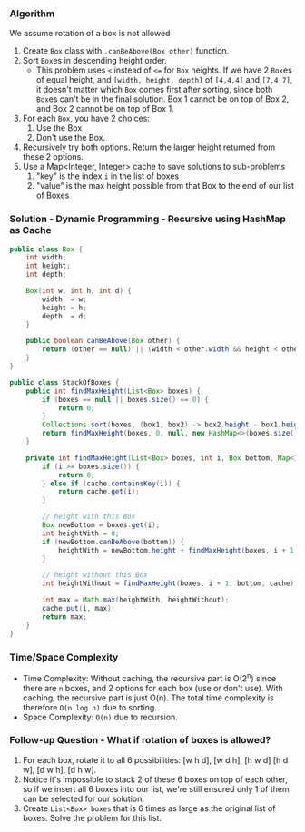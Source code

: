 ### Algorithm

We assume rotation of a box is not allowed

1. Create `Box` class with `.canBeAbove(Box other)` function.
1. Sort `Box`es in descending height order.
    - This problem uses `<` instead of `<=` for `Box` heights. If we have 2 `Box`es of equal height, and `[width, height, depth]` of `[4,4,4]` and `[7,4,7]`, it doesn't matter which `Box` comes first after sorting, since both `Box`es can't be in the final solution. Box 1 cannot be on top of Box 2, and Box 2 cannot be on top of Box 1.
1. For each `Box`, you have 2 choices:
    1. Use the Box
    1. Don't use the Box.
1. Recursively try both options. Return the larger height returned from these 2 options.
1. Use a Map<Integer, Integer> cache to save solutions to sub-problems
    1. "key" is the index `i` in the list of boxes
    1. "value" is the max height possible from that Box to the end of our list of Boxes

### Solution - Dynamic Programming - Recursive using HashMap as Cache

```java
public class Box {
    int width;
    int height;
    int depth;

    Box(int w, int h, int d) {
        width  = w;
        height = h;
        depth  = d;
    }

    public boolean canBeAbove(Box other) {
        return (other == null) || (width < other.width && height < other.height && depth < other.depth);
    }
}
```

```java
public class StackOfBoxes {
    public int findMaxHeight(List<Box> boxes) {
        if (boxes == null || boxes.size() == 0) {
            return 0;
        }
        Collections.sort(boxes, (box1, box2) -> box2.height - box1.height); // sort in descending height order
        return findMaxHeight(boxes, 0, null, new HashMap<>(boxes.size()));
    }

    private int findMaxHeight(List<Box> boxes, int i, Box bottom, Map<Integer, Integer> cache) {
        if (i >= boxes.size()) {
            return 0;
        } else if (cache.containsKey(i)) {
            return cache.get(i);
        }

        // height with this Box
        Box newBottom = boxes.get(i);
        int heightWith = 0;
        if (newBottom.canBeAbove(bottom)) {
            heightWith = newBottom.height + findMaxHeight(boxes, i + 1, newBottom, cache);
        }

        // height without this Box
        int heightWithout = findMaxHeight(boxes, i + 1, bottom, cache);

        int max = Math.max(heightWith, heightWithout);
        cache.put(i, max);
        return max;
    }
}
```

### Time/Space Complexity

-  Time Complexity: Without caching, the recursive part is O(2<sup>n</sup>) since there are `n` boxes, and 2 options for each box (use or don't use). With caching, the recursive part is just O(n). The total time complexity is therefore `O(n log n)` due to sorting.
- Space Complexity: `O(n)` due to recursion.

### Follow-up Question - What if rotation of boxes is allowed?

1. For each box, rotate it to all 6 possibilities: [w h d], [w d h], [h w d] [h d w], [d w h], [d h w].
1. Notice it's impossible to stack 2 of these 6 boxes on top of each other, so if we insert all 6 boxes into our list, we're still ensured only 1 of them can be selected for our solution.
1. Create `List<Box> boxes` that is 6 times as large as the original list of boxes. Solve the problem for this list.
